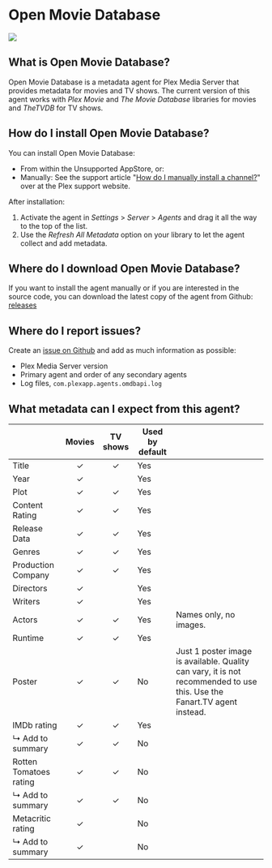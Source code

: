 Open Movie Database
===================
<img src="https://img.shields.io/github/release/piplongrun/OpenMovieDatabase.bundle.png?style=flat-square">

What is Open Movie Database?
----------------------------
Open Movie Database is a metadata agent for Plex Media Server that provides metadata for movies and TV shows. The current version of this agent works with *Plex Movie* and *The Movie Database* libraries for movies and *TheTVDB* for TV shows.

How do I install Open Movie Database?
-------------------------------------
You can install Open Movie Database:

 - From within the Unsupported AppStore, or:
 - Manually: See the support article "[How do I manually install a channel?](https://support.plex.tv/hc/en-us/articles/201187656-How-do-I-manually-install-a-channel-)" over at the Plex support website.

After installation:

1. Activate the agent in *Settings* > *Server* > *Agents* and drag it all the way to the top of the list.
2. Use the *Refresh All Metadata* option on your library to let the agent collect and add metadata.

Where do I download Open Movie Database?
----------------------------------------
If you want to install the agent manually or if you are interested in the source code, you can download the latest copy of the agent from Github: [releases](https://github.com/piplongrun/OpenMovieDatabase.bundle/releases)

Where do I report issues?
-------------------------
Create an [issue on Github](https://github.com/piplongrun/OpenMovieDatabase.bundle/issues) and add as much information as possible:
 - Plex Media Server version
 - Primary agent and order of any secondary agents
 - Log files, `com.plexapp.agents.omdbapi.log`

What metadata can I expect from this agent?
-------------------------------------------

|                              | Movies | TV shows | Used by default | |
|------------------------------|:------:|:--------:|-----------------|-|
| Title                        | ✓      | ✓        | Yes             | |
| Year                         | ✓      |          | Yes             | |
| Plot                         | ✓      | ✓        | Yes             | |
| Content Rating               | ✓      | ✓        | Yes             | |
| Release Data                 | ✓      | ✓        | Yes             | |
| Genres                       | ✓      | ✓        | Yes             | |
| Production Company           | ✓      | ✓        | Yes             | |
| Directors                    | ✓      |          | Yes             | |
| Writers                      | ✓      |          | Yes             | |
| Actors                       | ✓      | ✓        | Yes             | Names only, no images.|
| Runtime                      | ✓      | ✓        | Yes             | |
| Poster                       | ✓      | ✓        | No              | Just 1 poster image is available. Quality can vary, it is not recommended to use this. Use the Fanart.TV agent instead.|
| IMDb rating                  | ✓      | ✓        | Yes             | |
| ↳ Add to summary             | ✓      | ✓        | No              | |
| Rotten Tomatoes rating       | ✓      | ✓        | No              | |
| ↳ Add to summary             | ✓      | ✓        | No              | |
| Metacritic rating            | ✓      |          | No              | |
| ↳ Add to summary             | ✓      |          | No              | |
